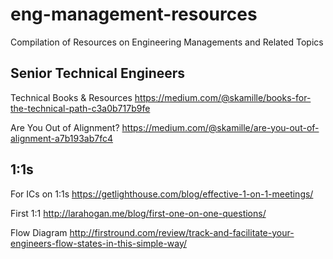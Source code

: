 # eng-management-resources
Compilation of Resources on Engineering Managements and Related Topics

## Senior Technical Engineers
Technical Books & Resources 
https://medium.com/@skamille/books-for-the-technical-path-c3a0b717b9fe

Are You Out of Alignment? 
https://medium.com/@skamille/are-you-out-of-alignment-a7b193ab7fc4

## 1:1s 
For ICs on 1:1s
https://getlighthouse.com/blog/effective-1-on-1-meetings/

First 1:1
http://larahogan.me/blog/first-one-on-one-questions/ 

Flow Diagram
http://firstround.com/review/track-and-facilitate-your-engineers-flow-states-in-this-simple-way/
